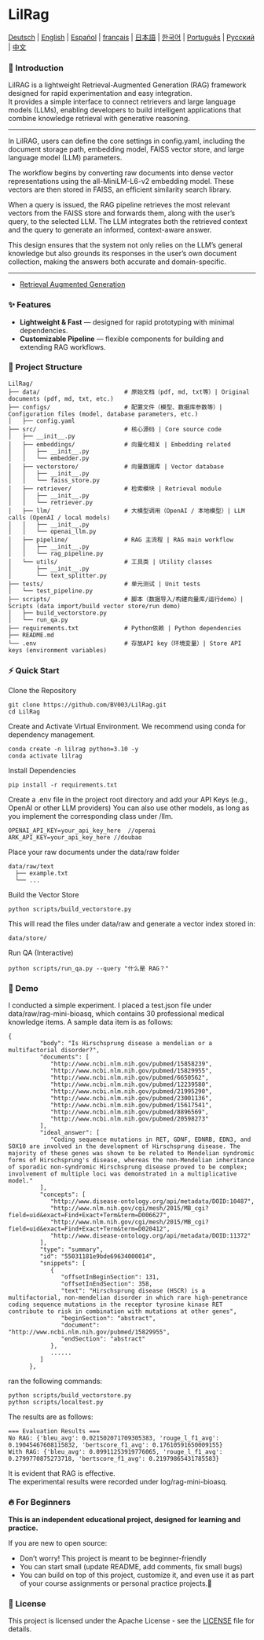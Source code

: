 # LilRag

<!-- Keep these links. Translations will automatically update with the README. -->
[Deutsch](https://zdoc.app/de/BV003/LilRag) | 
[English](https://zdoc.app/en/BV003/LilRag) | 
[Español](https://zdoc.app/es/BV003/LilRag) | 
[français](https://zdoc.app/fr/BV003/LilRag) | 
[日本語](https://zdoc.app/ja/BV003/LilRag) | 
[한국어](https://zdoc.app/ko/BV003/LilRag) | 
[Português](https://zdoc.app/pt/BV003/LilRag) | 
[Русский](https://zdoc.app/ru/BV003/LilRag) | 
[中文](https://zdoc.app/zh/BV003/LilRag)

### 🚀 Introduction

LilRAG is a lightweight Retrieval-Augmented Generation (RAG) framework designed for rapid experimentation and easy integration.  
It provides a simple interface to connect retrievers and large language models (LLMs), enabling developers to build intelligent applications that combine knowledge retrieval with generative reasoning.  

---

In LilRAG, users can define the core settings in config.yaml, including the document storage path, embedding model, FAISS vector store, and large language model (LLM) parameters.

The workflow begins by converting raw documents into dense vector representations using the all-MiniLM-L6-v2 embedding model. These vectors are then stored in FAISS, an efficient similarity search library.

When a query is issued, the RAG pipeline retrieves the most relevant vectors from the FAISS store and forwards them, along with the user’s query, to the selected LLM. The LLM integrates both the retrieved context and the query to generate an informed, context-aware answer.

This design ensures that the system not only relies on the LLM’s general knowledge but also grounds its responses in the user’s own document collection, making the answers both accurate and domain-specific.

---

- [Retrieval Augmented Generation](https://scriv.ai/guides/retrieval-augmented-generation-overview/)

### ✨ Features
- **Lightweight & Fast** — designed for rapid prototyping with minimal dependencies.  
- **Customizable Pipeline** — flexible components for building and extending RAG workflows.  


### 📂 Project Structure

```
LilRag/
├── data/                        # 原始文档（pdf, md, txt等）| Original documents (pdf, md, txt, etc.)
├── configs/                     # 配置文件（模型、数据库参数等）| Configuration files (model, database parameters, etc.)
│   ├── config.yaml
├── src/                         # 核心源码 | Core source code
│   ├── __init__.py
│   ├── embeddings/              # 向量化相关 | Embedding related
│   │   ├── __init__.py
│   │   └── embedder.py
│   ├── vectorstore/             # 向量数据库 | Vector database
│   │   ├── __init__.py
│   │   └── faiss_store.py
│   ├── retriever/               # 检索模块 | Retrieval module
│   │   ├── __init__.py
│   │   └── retriever.py
│   ├── llm/                     # 大模型调用（OpenAI / 本地模型）| LLM calls (OpenAI / local models)
│   │   ├── __init__.py
│   │   └── openai_llm.py
│   ├── pipeline/                # RAG 主流程 | RAG main workflow
│   │   ├── __init__.py
│   │   └── rag_pipeline.py
│   └── utils/                   # 工具类 | Utility classes
│       ├── __init__.py
│       └── text_splitter.py
├── tests/                       # 单元测试 | Unit tests
│   └── test_pipeline.py
├── scripts/                     # 脚本（数据导入/构建向量库/运行demo）| Scripts (data import/build vector store/run demo)
│   ├── build_vectorstore.py
│   └── run_qa.py
├── requirements.txt             # Python依赖 | Python dependencies
├── README.md
└── .env                         # 存放API key（环境变量）| Store API keys (environment variables)
```





### ⚡ Quick Start

Clone the Repository

```
git clone https://github.com/BV003/LilRag.git
cd LilRag
```

Create and Activate Virtual Environment.
We recommend using conda for dependency management.

```
conda create -n lilrag python=3.10 -y
conda activate lilrag
```

Install Dependencies

```
pip install -r requirements.txt
```

Create a .env file in the project root directory and add your API Keys (e.g., OpenAI or other LLM providers) You can also use other models, as long as you implement the corresponding class under /llm.

```
OPENAI_API_KEY=your_api_key_here  //openai
ARK_API_KEY=your_api_key_here //doubao
```

Place your raw documents under the data/raw folder

```
data/raw/text
  ├── example.txt
  └── ...
```

Build the Vector Store

```
python scripts/build_vectorstore.py
```
This will read the files under data/raw and generate a vector index stored in:

```
data/store/
```

Run QA (Interactive)

```
python scripts/run_qa.py --query "什么是 RAG？"
```

### 🧪 Demo
I conducted a simple experiment.
I placed a test.json file under data/raw/rag-mini-bioasq, which contains 30 professional medical knowledge items.
A sample data item is as follows:
```
{
         "body": "Is Hirschsprung disease a mendelian or a multifactorial disorder?", 
         "documents": [
            "http://www.ncbi.nlm.nih.gov/pubmed/15858239", 
            "http://www.ncbi.nlm.nih.gov/pubmed/15829955", 
            "http://www.ncbi.nlm.nih.gov/pubmed/6650562", 
            "http://www.ncbi.nlm.nih.gov/pubmed/12239580", 
            "http://www.ncbi.nlm.nih.gov/pubmed/21995290", 
            "http://www.ncbi.nlm.nih.gov/pubmed/23001136", 
            "http://www.ncbi.nlm.nih.gov/pubmed/15617541", 
            "http://www.ncbi.nlm.nih.gov/pubmed/8896569", 
            "http://www.ncbi.nlm.nih.gov/pubmed/20598273"
         ], 
         "ideal_answer": [
            "Coding sequence mutations in RET, GDNF, EDNRB, EDN3, and SOX10 are involved in the development of Hirschsprung disease. The majority of these genes was shown to be related to Mendelian syndromic forms of Hirschsprung's disease, whereas the non-Mendelian inheritance of sporadic non-syndromic Hirschsprung disease proved to be complex; involvement of multiple loci was demonstrated in a multiplicative model."
         ], 
         "concepts": [
            "http://www.disease-ontology.org/api/metadata/DOID:10487", 
            "http://www.nlm.nih.gov/cgi/mesh/2015/MB_cgi?field=uid&exact=Find+Exact+Term&term=D006627", 
            "http://www.nlm.nih.gov/cgi/mesh/2015/MB_cgi?field=uid&exact=Find+Exact+Term&term=D020412", 
            "http://www.disease-ontology.org/api/metadata/DOID:11372"
         ], 
         "type": "summary", 
         "id": "55031181e9bde69634000014", 
         "snippets": [
            {
               "offsetInBeginSection": 131, 
               "offsetInEndSection": 358, 
               "text": "Hirschsprung disease (HSCR) is a multifactorial, non-mendelian disorder in which rare high-penetrance coding sequence mutations in the receptor tyrosine kinase RET contribute to risk in combination with mutations at other genes", 
               "beginSection": "abstract", 
               "document": "http://www.ncbi.nlm.nih.gov/pubmed/15829955", 
               "endSection": "abstract"
            }, 
            ......
         ]
      }, 
```

ran the following commands:
```
python scripts/build_vectorstore.py
python scripts/localtest.py
```

The results are as follows:
```
=== Evaluation Results ===
No RAG: {'bleu_avg': 0.021502071709305383, 'rouge_l_f1_avg': 0.19045467608115832, 'bertscore_f1_avg': 0.17610591650009155}
With RAG: {'bleu_avg': 0.09911253919776065, 'rouge_l_f1_avg': 0.2799770875273718, 'bertscore_f1_avg': 0.21979865431785583}
```
It is evident that RAG is effective.  
The experimental results were recorded under log/rag-mini-bioasq.

### 🔥 For Beginners

**This is an independent educational project, designed for learning and practice.**

If you are new to open source:
- Don’t worry! This project is meant to be beginner-friendly 
- You can start small (update README, add comments, fix small bugs) 
- You can build on top of this project, customize it, and even use it as part of your course assignments or personal practice projects.🤪

### 🎉 License
This project is licensed under the Apache License - see the [LICENSE](LICENSE) file for details.